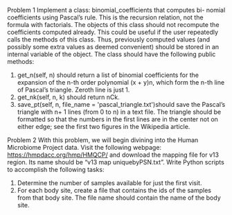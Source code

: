 
Problem 1
Implement a class: binomial_coefficients that computes bi- nomial coefficients using Pascal’s rule. This is the recursion relation, not the formula with factorials. The objects of this class should not recompute the coefficients computed already. This could be useful if the user repeatedly calls the methods of this class. Thus, previously computed values (and possibly some extra values as deemed convenient) should be stored in an internal variable of the object.
The class should have the following public methods:
1. get_n(self, n) should return a list of binomial coefficients for the expansion of the n-th order polynomial (x + y)n, which form the n-th line of Pascal’s triangle. Zeroth line is just 1.
2. get_nk(self, n, k) should return nCk.
3. save_pt(self, n, file_name = 'pascal_triangle.txt')should save the Pascal’s triangle with n+ 1 lines (from 0 to n) in a text file. The triangle should be formatted so that the numbers in the first lines are in the center not on either edge; see the first two figures in the Wikipedia article.


Problem 2
With this problem, we will begin divining into the Human Microbiome Project data. Visit the following webpage: https://hmpdacc.org/hmp/HMQCP/ and download the mapping file for v13 region. Its name should be “v13 map uniquebyPSN.txt”. Write Python scripts to accomplish the following tasks:
1. Determine the number of samples available for just the first visit.
2. For each body site, create a file that contains the ids of the samples from that body site. The file name should contain the name of the body site.
